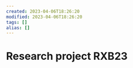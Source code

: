 ```yaml
---
created: 2023-04-06T18:26:20
modified: 2023-04-06T18:26:20
tags: []
alias: []
---
```


# Research project RXB23
